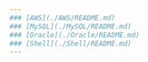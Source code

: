 ```yaml
---
### [AWS](./AWS/README.md)
### [MySQL](./MySQL/README.md)
### [Oracle](./Oracle/README.md)
### [Shell](./Shell/README.md)
---
```

